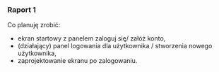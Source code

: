  ### Raport 1

Co planuję zrobić:
 * ekran startowy z panelem zaloguj się/ załóż konto,
 * (działający) panel logowania dla użytkownika / stworzenia nowego użytkownika,
 * zaprojektowanie ekranu po zalogowaniu.
 
